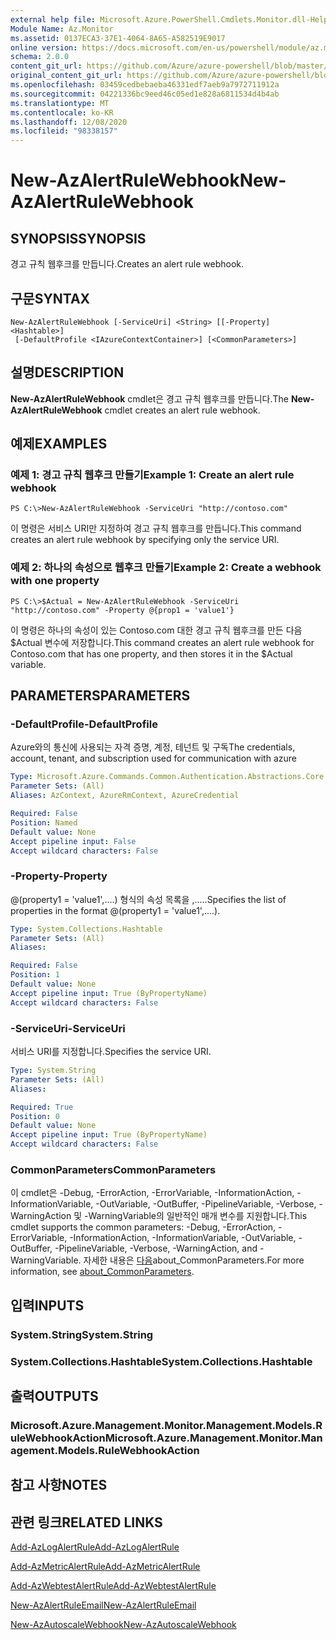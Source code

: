 ```yaml
---
external help file: Microsoft.Azure.PowerShell.Cmdlets.Monitor.dll-Help.xml
Module Name: Az.Monitor
ms.assetid: 0137ECA3-37E1-4064-8A65-A582519E9017
online version: https://docs.microsoft.com/en-us/powershell/module/az.monitor/new-azalertrulewebhook
schema: 2.0.0
content_git_url: https://github.com/Azure/azure-powershell/blob/master/src/Monitor/Monitor/help/New-AzAlertRuleWebhook.md
original_content_git_url: https://github.com/Azure/azure-powershell/blob/master/src/Monitor/Monitor/help/New-AzAlertRuleWebhook.md
ms.openlocfilehash: 03459cedbebaeba46331edf7aeb9a7972711912a
ms.sourcegitcommit: 04221336bc9eed46c05ed1e828a6811534d4b4ab
ms.translationtype: MT
ms.contentlocale: ko-KR
ms.lasthandoff: 12/08/2020
ms.locfileid: "98338157"
---
```

# <span data-ttu-id="dda77-101">New-AzAlertRuleWebhook</span><span class="sxs-lookup"><span data-stu-id="dda77-101">New-AzAlertRuleWebhook</span></span>

## <span data-ttu-id="dda77-102">SYNOPSIS</span><span class="sxs-lookup"><span data-stu-id="dda77-102">SYNOPSIS</span></span>
<span data-ttu-id="dda77-103">경고 규칙 웹후크를 만듭니다.</span><span class="sxs-lookup"><span data-stu-id="dda77-103">Creates an alert rule webhook.</span></span>

## <span data-ttu-id="dda77-104">구문</span><span class="sxs-lookup"><span data-stu-id="dda77-104">SYNTAX</span></span>

```
New-AzAlertRuleWebhook [-ServiceUri] <String> [[-Property] <Hashtable>]
 [-DefaultProfile <IAzureContextContainer>] [<CommonParameters>]
```

## <span data-ttu-id="dda77-105">설명</span><span class="sxs-lookup"><span data-stu-id="dda77-105">DESCRIPTION</span></span>
<span data-ttu-id="dda77-106">**New-AzAlertRuleWebhook** cmdlet은 경고 규칙 웹후크를 만듭니다.</span><span class="sxs-lookup"><span data-stu-id="dda77-106">The **New-AzAlertRuleWebhook** cmdlet creates an alert rule webhook.</span></span>

## <span data-ttu-id="dda77-107">예제</span><span class="sxs-lookup"><span data-stu-id="dda77-107">EXAMPLES</span></span>

### <span data-ttu-id="dda77-108">예제 1: 경고 규칙 웹후크 만들기</span><span class="sxs-lookup"><span data-stu-id="dda77-108">Example 1: Create an alert rule webhook</span></span>
```
PS C:\>New-AzAlertRuleWebhook -ServiceUri "http://contoso.com"
```

<span data-ttu-id="dda77-109">이 명령은 서비스 URI만 지정하여 경고 규칙 웹후크를 만듭니다.</span><span class="sxs-lookup"><span data-stu-id="dda77-109">This command creates an alert rule webhook by specifying only the service URI.</span></span>

### <span data-ttu-id="dda77-110">예제 2: 하나의 속성으로 웹후크 만들기</span><span class="sxs-lookup"><span data-stu-id="dda77-110">Example 2: Create a webhook with one property</span></span>
```
PS C:\>$Actual = New-AzAlertRuleWebhook -ServiceUri "http://contoso.com" -Property @{prop1 = 'value1'}
```

<span data-ttu-id="dda77-111">이 명령은 하나의 속성이 있는 Contoso.com 대한 경고 규칙 웹후크를 만든 다음 $Actual 변수에 저장합니다.</span><span class="sxs-lookup"><span data-stu-id="dda77-111">This command creates an alert rule webhook for Contoso.com that has one property, and then stores it in the $Actual variable.</span></span>

## <span data-ttu-id="dda77-112">PARAMETERS</span><span class="sxs-lookup"><span data-stu-id="dda77-112">PARAMETERS</span></span>

### <span data-ttu-id="dda77-113">-DefaultProfile</span><span class="sxs-lookup"><span data-stu-id="dda77-113">-DefaultProfile</span></span>
<span data-ttu-id="dda77-114">Azure와의 통신에 사용되는 자격 증명, 계정, 테넌트 및 구독</span><span class="sxs-lookup"><span data-stu-id="dda77-114">The credentials, account, tenant, and subscription used for communication with azure</span></span>

```yaml
Type: Microsoft.Azure.Commands.Common.Authentication.Abstractions.Core.IAzureContextContainer
Parameter Sets: (All)
Aliases: AzContext, AzureRmContext, AzureCredential

Required: False
Position: Named
Default value: None
Accept pipeline input: False
Accept wildcard characters: False
```

### <span data-ttu-id="dda77-115">-Property</span><span class="sxs-lookup"><span data-stu-id="dda77-115">-Property</span></span>
<span data-ttu-id="dda77-116">@(property1 = 'value1',....) 형식의 속성 목록을 ,.....</span><span class="sxs-lookup"><span data-stu-id="dda77-116">Specifies the list of properties in the format @(property1 = 'value1',....).</span></span>

```yaml
Type: System.Collections.Hashtable
Parameter Sets: (All)
Aliases:

Required: False
Position: 1
Default value: None
Accept pipeline input: True (ByPropertyName)
Accept wildcard characters: False
```

### <span data-ttu-id="dda77-117">-ServiceUri</span><span class="sxs-lookup"><span data-stu-id="dda77-117">-ServiceUri</span></span>
<span data-ttu-id="dda77-118">서비스 URI를 지정합니다.</span><span class="sxs-lookup"><span data-stu-id="dda77-118">Specifies the service URI.</span></span>

```yaml
Type: System.String
Parameter Sets: (All)
Aliases:

Required: True
Position: 0
Default value: None
Accept pipeline input: True (ByPropertyName)
Accept wildcard characters: False
```

### <span data-ttu-id="dda77-119">CommonParameters</span><span class="sxs-lookup"><span data-stu-id="dda77-119">CommonParameters</span></span>
<span data-ttu-id="dda77-120">이 cmdlet은 -Debug, -ErrorAction, -ErrorVariable, -InformationAction, -InformationVariable, -OutVariable, -OutBuffer, -PipelineVariable, -Verbose, -WarningAction 및 -WarningVariable의 일반적인 매개 변수를 지원합니다.</span><span class="sxs-lookup"><span data-stu-id="dda77-120">This cmdlet supports the common parameters: -Debug, -ErrorAction, -ErrorVariable, -InformationAction, -InformationVariable, -OutVariable, -OutBuffer, -PipelineVariable, -Verbose, -WarningAction, and -WarningVariable.</span></span> <span data-ttu-id="dda77-121">자세한 내용은 [다음](http://go.microsoft.com/fwlink/?LinkID=113216)about_CommonParameters.</span><span class="sxs-lookup"><span data-stu-id="dda77-121">For more information, see [about_CommonParameters](http://go.microsoft.com/fwlink/?LinkID=113216).</span></span>

## <span data-ttu-id="dda77-122">입력</span><span class="sxs-lookup"><span data-stu-id="dda77-122">INPUTS</span></span>

### <span data-ttu-id="dda77-123">System.String</span><span class="sxs-lookup"><span data-stu-id="dda77-123">System.String</span></span>

### <span data-ttu-id="dda77-124">System.Collections.Hashtable</span><span class="sxs-lookup"><span data-stu-id="dda77-124">System.Collections.Hashtable</span></span>

## <span data-ttu-id="dda77-125">출력</span><span class="sxs-lookup"><span data-stu-id="dda77-125">OUTPUTS</span></span>

### <span data-ttu-id="dda77-126">Microsoft.Azure.Management.Monitor.Management.Models.RuleWebhookAction</span><span class="sxs-lookup"><span data-stu-id="dda77-126">Microsoft.Azure.Management.Monitor.Management.Models.RuleWebhookAction</span></span>

## <span data-ttu-id="dda77-127">참고 사항</span><span class="sxs-lookup"><span data-stu-id="dda77-127">NOTES</span></span>

## <span data-ttu-id="dda77-128">관련 링크</span><span class="sxs-lookup"><span data-stu-id="dda77-128">RELATED LINKS</span></span>

[<span data-ttu-id="dda77-129">Add-AzLogAlertRule</span><span class="sxs-lookup"><span data-stu-id="dda77-129">Add-AzLogAlertRule</span></span>](./Add-AzLogAlertRule.md)

[<span data-ttu-id="dda77-130">Add-AzMetricAlertRule</span><span class="sxs-lookup"><span data-stu-id="dda77-130">Add-AzMetricAlertRule</span></span>](./Add-AzMetricAlertRule.md)

[<span data-ttu-id="dda77-131">Add-AzWebtestAlertRule</span><span class="sxs-lookup"><span data-stu-id="dda77-131">Add-AzWebtestAlertRule</span></span>](./Add-AzWebtestAlertRule.md)

[<span data-ttu-id="dda77-132">New-AzAlertRuleEmail</span><span class="sxs-lookup"><span data-stu-id="dda77-132">New-AzAlertRuleEmail</span></span>](./New-AzAlertRuleEmail.md)

[<span data-ttu-id="dda77-133">New-AzAutoscaleWebhook</span><span class="sxs-lookup"><span data-stu-id="dda77-133">New-AzAutoscaleWebhook</span></span>](./New-AzAutoscaleWebhook.md)


